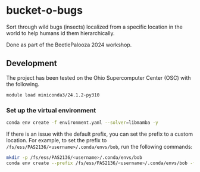 # bucket-o-bugs
Sort through wild bugs (insects) localized from a specific location in the world to help humans id them hierarchically.

Done as part of the BeetlePalooza 2024 workshop.

## Development
The project has been tested on the Ohio Supercomputer Center (OSC) with the following.

```bash
module load miniconda3/24.1.2-py310
```

### Set up the virtual environment
```bash
conda env create -f environment.yaml --solver=libmamba -y
```

If there is an issue with the default prefix, you can set the prefix to a custom location. For example, to set the prefix to `/fs/ess/PAS2136/<username>/.conda/envs/bob`, run the following commands:
```bash
mkdir -p /fs/ess/PAS2136/<username>/.conda/envs/bob
conda env create --prefix /fs/ess/PAS2136/<username>/.conda/envs/bob -f environment.yaml --solver=libmamba -y
```
